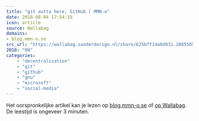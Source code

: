 ```yaml
---
title: "git outta here, GitHub | MMN-o"
date: 2018-08-04 17:54:15
icon: article
source: Wallabag
domains:
- blog.mmn-o.se
src_url: "https://wallabag.sanderdorigo.nl/share/625bff14a0d931.28855058"
2018: "08"
categories:
    - "decentralisation"
    - "git"
    - "github"
    - "gnu"
    - "microsoft"
    - "social-media"
---
```

Het oorspronkelijke artikel kan je lezen op [blog.mmn-o.se](https://blog.mmn-o.se/2016/01/15/git-outta-here-github/) of [op Wallabag](https://wallabag.sanderdorigo.nl/share/625bff14a0d931.28855058). De leestijd is ongeveer 3 minuten.